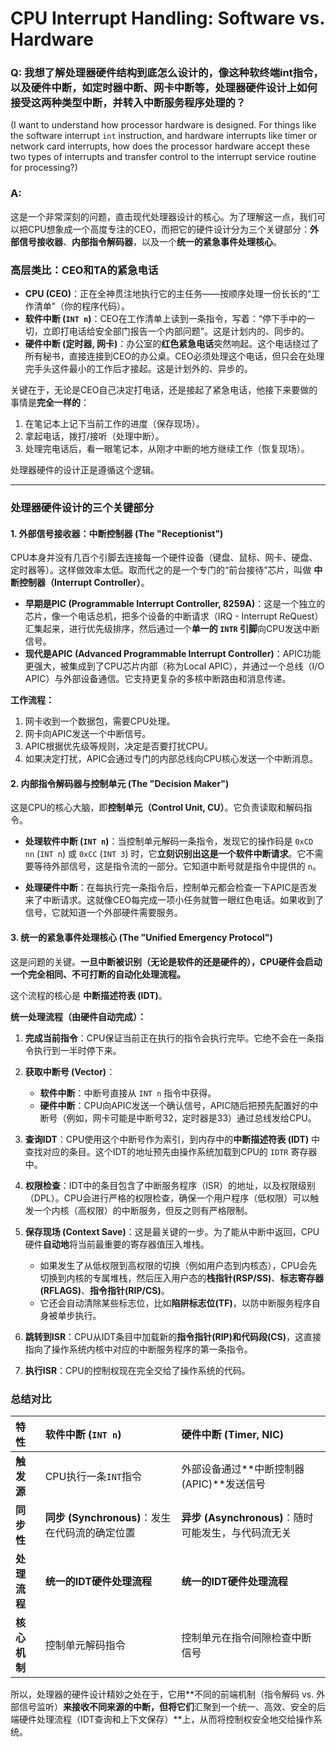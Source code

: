 # CPU Interrupt Handling: Software vs. Hardware

### Q: 我想了解处理器硬件结构到底怎么设计的，像这种软终端int指令，以及硬件中断，如定时器中断、网卡中断等，处理器硬件设计上如何接受这两种类型中断，并转入中断服务程序处理的？

(I want to understand how processor hardware is designed. For things like the software interrupt `int` instruction, and hardware interrupts like timer or network card interrupts, how does the processor hardware accept these two types of interrupts and transfer control to the interrupt service routine for processing?)

### A: 

这是一个非常深刻的问题，直击现代处理器设计的核心。为了理解这一点，我们可以把CPU想象成一个高度专注的CEO，而把它的硬件设计分为三个关键部分：**外部信号接收器**、**内部指令解码器**，以及一个**统一的紧急事件处理核心**。

### 高层类比：CEO和TA的紧急电话

*   **CPU (CEO)**：正在全神贯注地执行它的主任务——按顺序处理一份长长的“工作清单”（你的程序代码）。
*   **软件中断 (`INT n`)**：CEO在工作清单上读到一条指令，写着：“停下手中的一切，立即打电话给安全部门报告一个内部问题”。这是计划内的、同步的。
*   **硬件中断 (定时器, 网卡)**：办公室的**红色紧急电话**突然响起。这个电话绕过了所有秘书，直接连接到CEO的办公桌。CEO必须处理这个电话，但只会在处理完手头这件最小的工作后才接起。这是计划外的、异步的。

关键在于，无论是CEO自己决定打电话，还是接起了紧急电话，他接下来要做的事情是**完全一样的**：
1.  在笔记本上记下当前工作的进度（保存现场）。
2.  拿起电话，拨打/接听（处理中断）。
3.  处理完电话后，看一眼笔记本，从刚才中断的地方继续工作（恢复现场）。

处理器硬件的设计正是遵循这个逻辑。

---

### 处理器硬件设计的三个关键部分

#### 1. 外部信号接收器：中断控制器 (The "Receptionist")

CPU本身并没有几百个引脚去连接每一个硬件设备（键盘、鼠标、网卡、硬盘、定时器等）。这样做效率太低。取而代之的是一个专门的“前台接待”芯片，叫做 **中断控制器（Interrupt Controller）**。

*   **早期是PIC (Programmable Interrupt Controller, 8259A)**：这是一个独立的芯片，像一个电话总机，把多个设备的中断请求（IRQ - Interrupt ReQuest）汇集起来，进行优先级排序，然后通过一个**单一的 `INTR` 引脚**向CPU发送中断信号。
*   **现代是APIC (Advanced Programmable Interrupt Controller)**：APIC功能更强大，被集成到了CPU芯片内部（称为Local APIC），并通过一个总线（I/O APIC）与外部设备通信。它支持更复杂的多核中断路由和消息传递。

**工作流程：**
1.  网卡收到一个数据包，需要CPU处理。
2.  网卡向APIC发送一个中断信号。
3.  APIC根据优先级等规则，决定是否要打扰CPU。
4.  如果决定打扰，APIC会通过专门的内部总线向CPU核心发送一个中断消息。

#### 2. 内部指令解码器与控制单元 (The "Decision Maker")

这是CPU的核心大脑，即**控制单元（Control Unit, CU）**。它负责读取和解码指令。

*   **处理软件中断 (`INT n`)**：当控制单元解码一条指令，发现它的操作码是 `0xCD nn` (`INT n`) 或 `0xCC` (`INT 3`) 时，它**立刻识别出这是一个软件中断请求**。它不需要等待外部信号，这是指令流的一部分。它知道中断号就是指令中提供的 `n`。

*   **处理硬件中断**：在每执行完一条指令后，控制单元都会检查一下APIC是否发来了中断请求。这就像CEO每完成一项小任务就瞥一眼红色电话。如果收到了信号，它就知道一个外部硬件需要服务。

#### 3. 统一的紧急事件处理核心 (The "Unified Emergency Protocol")

这是问题的关键。**一旦中断被识别（无论是软件的还是硬件的），CPU硬件会启动一个完全相同、不可打断的自动化处理流程。**

这个流程的核心是 **中断描述符表 (IDT)**。

**统一处理流程（由硬件自动完成）：**

1.  **完成当前指令**：CPU保证当前正在执行的指令会执行完毕。它绝不会在一条指令执行到一半时停下来。

2.  **获取中断号 (Vector)**：
    *   **软件中断**：中断号直接从 `INT n` 指令中获得。
    *   **硬件中断**：CPU向APIC发送一个确认信号，APIC随后把预先配置好的中断号（例如，网卡可能是中断号32，定时器是33）通过总线发给CPU。

3.  **查询IDT**：CPU使用这个中断号作为索引，到内存中的**中断描述符表 (IDT)** 中查找对应的条目。这个IDT的地址预先由操作系统加载到CPU的 `IDTR` 寄存器中。

4.  **权限检查**：IDT中的条目包含了中断服务程序（ISR）的地址，以及权限级别（DPL）。CPU会进行严格的权限检查，确保一个用户程序（低权限）可以触发一个内核（高权限）的中断服务，但反之则有严格限制。

5.  **保存现场 (Context Save)**：这是最关键的一步。为了能从中断中返回，CPU硬件**自动地**将当前最重要的寄存器值压入堆栈。
    *   如果发生了从低权限到高权限的切换（例如用户态到内核态），CPU会先切换到内核的专属堆栈，然后压入用户态的**栈指针(RSP/SS)**、**标志寄存器(RFLAGS)**、**指令指针(RIP/CS)**。
    *   它还会自动清除某些标志位，比如**陷阱标志位(TF)**，以防中断服务程序自身被单步执行。

6.  **跳转到ISR**：CPU从IDT条目中加载新的**指令指针(RIP)**和**代码段(CS)**，这直接指向了操作系统内核中对应的中断服务程序的第一条指令。

7.  **执行ISR**：CPU的控制权现在完全交给了操作系统的代码。

### 总结对比

| 特性 | 软件中断 (`INT n`) | 硬件中断 (Timer, NIC) |
| :--- | :--- | :--- |
| **触发源** | CPU执行一条`INT`指令 | 外部设备通过**中断控制器(APIC)**发送信号 |
| **同步性** | **同步 (Synchronous)**：发生在代码流的确定位置 | **异步 (Asynchronous)**：随时可能发生，与代码流无关 |
| **处理流程** | **统一的IDT硬件处理流程** | **统一的IDT硬件处理流程** |
| **核心机制** | 控制单元解码指令 | 控制单元在指令间隙检查中断信号 |

所以，处理器的硬件设计精妙之处在于，它用**不同的前端机制（指令解码 vs. 外部信号监听）**来接收不同来源的中断，但将它们**汇聚到一个统一、高效、安全的后端硬件处理流程（IDT查询和上下文保存）**上，从而将控制权安全地交给操作系统。
